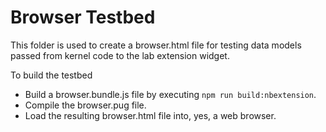 # Browser Testbed

This folder is used to create a browser.html file for testing data
models passed from kernel code to the lab extension widget.

To build the testbed
* Build a browser.bundle.js file by executing ```npm run build:nbextension```.
* Compile the browser.pug file.
* Load the resulting browser.html file into, yes, a web browser.

